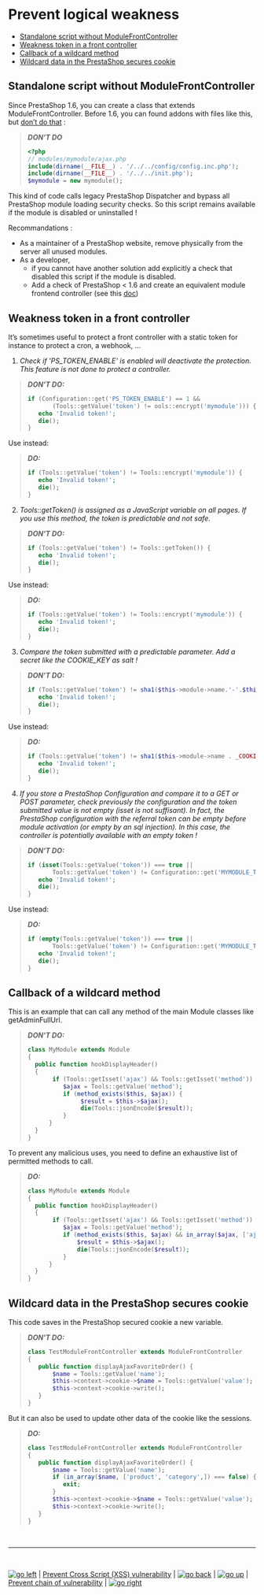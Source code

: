 # Prevent logical weakness

  - [Standalone script without ModuleFrontController](#standalone-script-without-modulefrontcontroller)
  - [Weakness token in a front controller](#weakness-token-in-a-front-controller)
  - [Callback of a wildcard method](#callback-of-a-wildcard-method)
  - [Wildcard data in the PrestaShop secures cookie](#wildcard-data-in-the-prestashop-secures-cookie)

## Standalone script without ModuleFrontController

Since PrestaShop 1.6, you can create a class that extends ModuleFrontController. Before 1.6, you can found addons with files like this, but [don’t do that](https://devdocs.prestashop-project.org/8/modules/creation/good-practices/) :

> ***DON'T DO***
> ```php
> <?php
> // modules/mymodule/ajax.php
> include(dirname(__FILE__) . '/../../config/config.inc.php');
> include(dirname(__FILE__) . '/../../init.php');
> $mymodule = new mymodule();
> ```

This kind of code calls legacy PrestaShop Dispatcher and bypass all PrestaShop module loading security checks. So this script remains available if the module is disabled or uninstalled !

Recommandations :
 - As a maintainer of a PrestaShop website, remove physically from the server all unused modules.
 - As a developer, 
    - if you cannot have another solution add explicitly a check that disabled this script if the module is disabled.
    - Add a check of PrestaShop < 1.6 and create an equivalent module frontend controller (see this [doc](https://devdocs.prestashop-project.org/8/modules/concepts/controllers/front-controllers/#creating-a-front-controller))

## Weakness token in a front controller

It’s sometimes useful to protect a front controller with a static token for instance to protect a cron, a webhook, …

1. *Check if 'PS_TOKEN_ENABLE' is enabled will deactivate the protection. This feature is not done to protect a controller.*

  > ***DON'T DO:***
  > ```PHP
  > if (Configuration::get('PS_TOKEN_ENABLE') == 1 &&
  >        (Tools::getValue('token') != ools::encrypt('mymodule'))) {
  >    echo 'Invalid token!';
  >    die();
  > }
  > ```

  Use instead:

  > ***DO:***
  > ```PHP
  > if (Tools::getValue('token') != Tools::encrypt('mymodule')) {
  >    echo 'Invalid token!';
  >    die();
  > }
  > ```

2. *Tools::getToken() is assigned as a JavaScript variable on all pages. If you use this method, the token is predictable and not safe.*

  > ***DON'T DO:***
  > ```PHP
  > if (Tools::getValue('token') != Tools::getToken()) {
  >    echo 'Invalid token!';
  >    die();
  > }
  > ```

  Use instead:

  > ***DO:***
  > ```PHP
  > if (Tools::getValue('token') != Tools::encrypt('mymodule')) {
  >    echo 'Invalid token!';
  >    die();
  > }
  > ```

3. *Compare the token submitted with a predictable parameter. Add a secret like the COOKIE_KEY as salt !*

  > ***DON'T DO:***
  > ```PHP
  > if (Tools::getValue('token') != sha1($this->module->name.'-'.$this->module->version)) {
  >    echo 'Invalid token!';
  >    die();
  > }
  > ```

  Use instead:

  > ***DO:***
  > ```PHP
  > if (Tools::getValue('token') != sha1($this->module->name . _COOKIE_KEY_)) {
  >    echo 'Invalid token!';
  >    die();
  > }
  > ```

4. *If you store a PrestaShop Configuration and compare it to a GET or POST parameter, check previously the configuration and the token submitted value is not empty (isset is not suffisant). In fact, the PrestaShop configuration with the referral token can be empty before module activation (or empty by an sql injection). In this case, the controller is potentially available with an empty token !*

  > ***DON'T DO:***
  > ```PHP
  > if (isset(Tools::getValue('token')) === true ||
  >        Tools::getValue('token') != Configuration::get('MYMODULE_TOKEN')) {
  >    echo 'Invalid token!';
  >    die();
  > }
  > ```

  Use instead:

  > ***DO:***
  > ```PHP
  > if (empty(Tools::getValue('token')) === true ||
  >        Tools::getValue('token') != Configuration::get('MYMODULE_TOKEN')) {
  >    echo 'Invalid token!';
  >    die();
  > }
  > ```

## Callback of a wildcard method

This is an example that can call any method of the main Module classes like getAdminFullUrl.

> ***DON'T DO:***
> ```PHP
> class MyModule extends Module
> {
>   public function hookDisplayHeader()
>   {
>        if (Tools::getIsset('ajax') && Tools::getIsset('method')) {
>           $ajax = Tools::getValue('method');
>        	if (method_exists($this, $ajax)) {
>                $result = $this->$ajax();
>                die(Tools::jsonEncode($result));
>        	}
>       }
>   }
> }
> ```

To prevent any malicious uses, you need to define an exhaustive list of permitted methods to call.

> ***DO:***
> ```PHP
> class MyModule extends Module
> {
>   public function hookDisplayHeader()
>   {
>        if (Tools::getIsset('ajax') && Tools::getIsset('method')) {
>        	$ajax = Tools::getValue('method');
>        	if (method_exists($this, $ajax) && in_array($ajax, ['ajaxPrice','ajaxLink',])) {
>               $result = $this->$ajax();
>               die(Tools::jsonEncode($result));
>        	}
>       }
>   }
> }
> ```

## Wildcard data in the PrestaShop secures cookie

This code saves in the PrestaShop secured cookie a new variable.

> ***DON'T DO:***
> ```PHP
> class TestModuleFrontController extends ModuleFrontController
> {
>    public function displayAjaxFavoriteOrder() {
>        $name = Tools::getValue('name');
>        $this->context->cookie->$name = Tools::getValue('value');
>        $this->context->cookie->write();
>    }
> }
> ```

But it can also be used to update other data of the cookie like the sessions.

> ***DO:***
> ```PHP
> class TestModuleFrontController extends ModuleFrontController
> {
>    public function displayAjaxFavoriteOrder() {
>        $name = Tools::getValue('name');
>        if (in_array($name, ['product', 'category',]) === false) {
>           exit;
>        }
>        $this->context->cookie->$name = Tools::getValue('value');
>        $this->context->cookie->write();
>    }
> }
> ```

<br>

****

<br>

[![go left](/images/left-arrow-9133251.png)](/security-advisories/kb/cross_script_vulnerability.html) | [Prevent Cross Script (XSS) vulnerability](/cross_script_vulnerability.md) | [![go back](/images/back-to-menu-arrow-9121722.png)](/security-advisories/kb/index.html) | [![go up](/images/up-arrow-1767592-1502496.png)](#prevent-logical-weakness) | [Prevent chain of vulnerability](/chain_of_vulnerability.md) | [![go right](/images/right-arrow.png)](/security-advisories/kb/chain_of_vulnerability.html)